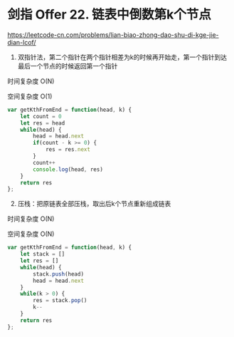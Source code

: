 # 剑指 Offer 22. 链表中倒数第k个节点

<https://leetcode-cn.com/problems/lian-biao-zhong-dao-shu-di-kge-jie-dian-lcof/>

1. 双指针法，第二个指针在两个指针相差为k的时候再开始走，第一个指针到达最后一个节点的时候返回第一个指针

时间复杂度 O(N)

空间复杂度 O(1)

```js
var getKthFromEnd = function(head, k) {
    let count = 0
    let res = head
    while(head) {
        head = head.next
        if(count - k >= 0) {
            res = res.next
        }
        count++
        console.log(head, res)
    }
    return res
};
```



2. 压栈：把原链表全部压栈，取出后k个节点重新组成链表

时间复杂度 O(N)

空间复杂度 O(N)

```js
var getKthFromEnd = function(head, k) {
    let stack = []
    let res = []
    while(head) {
        stack.push(head)
        head = head.next
    }
    while(k > 0) {
        res = stack.pop()
        k--
    }
    return res
};
```

